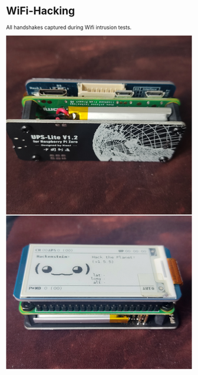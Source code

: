 # WiFi-Hacking

All handshakes captured during Wifi intrusion tests.

![pwnagotchi01](Images/1641387774886.jpg)
![pwnagotchi02](Images/1641387774896.jpg)
